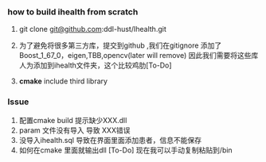 ### how to build ihealth from scratch
1. git clone git@github.com:ddl-hust/Ihealth.git

2. 为了避免将很多第三方库，提交到github ,我们在gitignore 添加了Boost_1_67_0，eigen,TBB,opencv(later will remove)
因此我们需要将这些库人为添加到ihealth文件夹，这个比较鸡肋[To-Do]

3. **cmake** include third library

### Issue 
1. 配置cmake build 提示缺少XXX.dll 
2. param 文件没有导入 导致 XXX错误
3. 没导入ihealth.sql 导致在界面里面添加患者，信息不能保存
3. 如何在cmake 里面就输出dll [To-Do] 现在我可以手动复制粘贴到/bin

